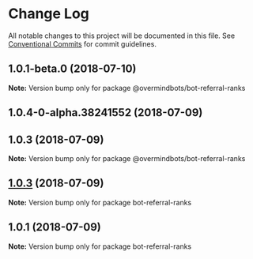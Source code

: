 # Change Log

All notable changes to this project will be documented in this file.
See [Conventional Commits](https://conventionalcommits.org) for commit guidelines.

<a name="1.0.1-beta.0"></a>
## 1.0.1-beta.0 (2018-07-10)




**Note:** Version bump only for package @overmindbots/bot-referral-ranks

<a name="1.0.4-0-alpha.38241552"></a>
## 1.0.4-0-alpha.38241552 (2018-07-09)



<a name="1.0.3"></a>
## 1.0.3 (2018-07-09)




**Note:** Version bump only for package @overmindbots/bot-referral-ranks

<a name="1.0.3"></a>
## [1.0.3](https://github.com/bot-alchemy/monorepo-test/compare/v1.0.2...v1.0.3) (2018-07-09)




**Note:** Version bump only for package bot-referral-ranks

<a name="1.0.1"></a>
## 1.0.1 (2018-07-09)




**Note:** Version bump only for package bot-referral-ranks
